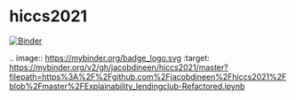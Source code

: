 # hiccs2021
[![Binder](https://mybinder.org/badge_logo.svg)](https://mybinder.org/v2/gh/jacobdineen/hiccs2021/master?filepath=https%3A%2F%2Fgithub.com%2Fjacobdineen%2Fhiccs2021%2Fblob%2Fmaster%2FExplainability_lendingclub-Refactored.ipynb)

.. image:: https://mybinder.org/badge_logo.svg
 :target: https://mybinder.org/v2/gh/jacobdineen/hiccs2021/master?filepath=https%3A%2F%2Fgithub.com%2Fjacobdineen%2Fhiccs2021%2Fblob%2Fmaster%2FExplainability_lendingclub-Refactored.ipynb